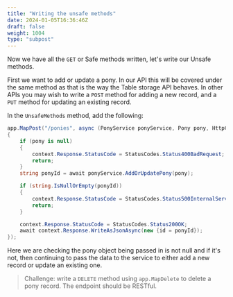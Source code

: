 ```yaml
---
title: "Writing the unsafe methods"
date: 2024-01-05T16:36:46Z
draft: false
weight: 1004
type: "subpost"
---
```


Now we have all the `GET` or Safe methods written, let's write our Unsafe methods.

First we want to add or update a pony. In our API this will be covered under the same method as that is the way the Table storage API behaves. In other APIs you may wish to write a `POST` method for adding a new record, and a `PUT` method for updating an existing record.

In the `UnsafeMethods` method, add the following:

```csharp
app.MapPost("/ponies", async (PonyService ponyService, Pony pony, HttpContext context) =>
{	
	if (pony is null)
	{
		context.Response.StatusCode = StatusCodes.Status400BadRequest;
		return;
	}
	string ponyId = await ponyService.AddOrUpdatePony(pony);

	if (string.IsNullOrEmpty(ponyId))
	{
		context.Response.StatusCode = StatusCodes.Status500InternalServerError;
		return;
	}

	context.Response.StatusCode = StatusCodes.Status200OK;
	await context.Response.WriteAsJsonAsync(new {id = ponyId});
});
```

Here we are checking the pony object being passed in is not null and if it's not, then continuing to pass the data to the service to either add a new record or update an existing one.

> Challenge: write a `DELETE` method using `app.MapDelete` to delete a pony record. The endpoint should be RESTful.